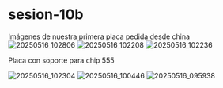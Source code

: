 # sesion-10b

Imágenes de nuestra primera placa pedida desde china
![20250516_102806](https://github.com/user-attachments/assets/0bcb80ad-721f-4f5a-a47f-cd3cfeb2cb26)
![20250516_102208](https://github.com/user-attachments/assets/73903b6b-d7e5-4b77-bad1-148e1ce66045)
![20250516_102236](https://github.com/user-attachments/assets/1e87f672-a6ed-498f-9c45-2fa37229cc3e)

Placa con soporte para chip 555

![20250516_102304](https://github.com/user-attachments/assets/fc872d55-17bf-4ce4-ab25-0807cb2c7022)
![20250516_100446](https://github.com/user-attachments/assets/5deffdab-fc1e-4bff-8c1c-77bf76904b12)
![20250516_095938](https://github.com/user-attachments/assets/0be1c736-1573-4e1e-aa4b-1dc9089a5bc1)
